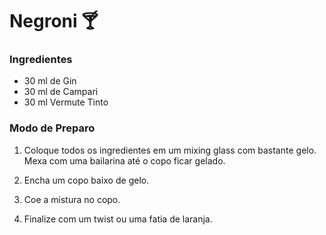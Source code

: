# Negroni :cocktail:

### Ingredientes

* 30 ml de Gin 
* 30 ml de Campari
* 30 ml Vermute Tinto

### Modo de Preparo

1. Coloque todos os ingredientes em um mixing glass com bastante gelo. Mexa com uma bailarina até o copo ficar gelado.

2. Encha um copo baixo de gelo.

3. Coe a mistura no copo. 

4. Finalize com um twist ou uma fatia de laranja.